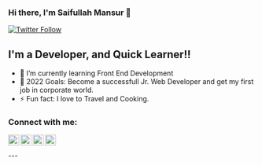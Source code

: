 ### Hi there, I'm Saifullah Mansur 👋

[![Twitter Follow](https://img.shields.io/twitter/follow/sms_saifullah?color=1DA1F2&logo=twitter&style=for-the-badge)](https://twitter.com/intent/follow?original_referer=https%3A%2F%2Fgithub.com%2Fsms_saifullah&screen_name=sms_saifullah)

## I'm a Developer, and Quick Learner!!

- 🌱 I’m currently learning Front End Development
- 🥅 2022 Goals: Become a successfull Jr. Web Developer and get my first job in corporate world.
- ⚡ Fun fact: I love to Travel and Cooking.

### Connect with me:

[<img align="left" alt="saikot-cse | Facebook" width="22px" src="https://cdn.jsdelivr.net/npm/simple-icons@v3/icons/facebook.svg" />][facebook]
[<img align="left" alt="saikot-cse | Twitter" width="22px" src="https://cdn.jsdelivr.net/npm/simple-icons@v3/icons/twitter.svg" />][twitter]
[<img align="left" alt="saikot-cse | LinkedIn" width="22px" src="https://cdn.jsdelivr.net/npm/simple-icons@v3/icons/linkedin.svg" />][linkedin]
[<img align="left" alt="saikot-cse | Instagram" width="22px" src="https://cdn.jsdelivr.net/npm/simple-icons@v3/icons/instagram.svg" />][instagram]

<br />
<br />
---

[course]: https://web.programming-hero.com/
[facebook]: https://www.facebook.com/saifullahmansursaikot
[twitter]: https://twitter.com/sms_saifullah
[instagram]: https://www.instagram.com/saifullah_mansur_saikot/
[linkedin]: https://www.linkedin.com/in/saifullah-mansur/

